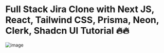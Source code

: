 # Full Stack Jira Clone with Next JS, React, Tailwind CSS, Prisma, Neon, Clerk, Shadcn UI Tutorial 🔥🔥

![image]()
